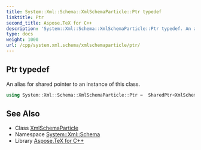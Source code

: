 ```yaml
---
title: System::Xml::Schema::XmlSchemaParticle::Ptr typedef
linktitle: Ptr
second_title: Aspose.TeX for C++
description: 'System::Xml::Schema::XmlSchemaParticle::Ptr typedef. An alias for shared pointer to an instance of this class in C++.'
type: docs
weight: 1000
url: /cpp/system.xml.schema/xmlschemaparticle/ptr/
---
```

## Ptr typedef


An alias for shared pointer to an instance of this class.

```cpp
using System::Xml::Schema::XmlSchemaParticle::Ptr =  SharedPtr<XmlSchemaParticle>
```

## See Also

* Class [XmlSchemaParticle](../)
* Namespace [System::Xml::Schema](../../)
* Library [Aspose.TeX for C++](../../../)
